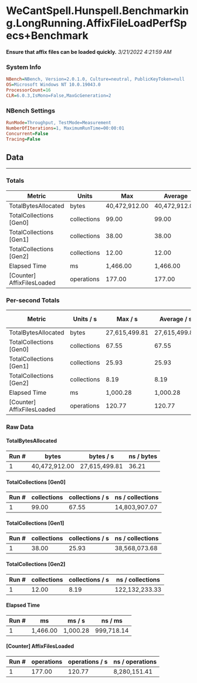 ﻿# WeCantSpell.Hunspell.Benchmarking.LongRunning.AffixFileLoadPerfSpecs+Benchmark
__Ensure that affix files can be loaded quickly.__
_3/21/2022 4:21:59 AM_
### System Info
```ini
NBench=NBench, Version=2.0.1.0, Culture=neutral, PublicKeyToken=null
OS=Microsoft Windows NT 10.0.19043.0
ProcessorCount=16
CLR=6.0.3,IsMono=False,MaxGcGeneration=2
```

### NBench Settings
```ini
RunMode=Throughput, TestMode=Measurement
NumberOfIterations=1, MaximumRunTime=00:00:01
Concurrent=False
Tracing=False
```

## Data
-------------------

### Totals
|          Metric |           Units |             Max |         Average |             Min |          StdDev |
|---------------- |---------------- |---------------- |---------------- |---------------- |---------------- |
|TotalBytesAllocated |           bytes |   40,472,912.00 |   40,472,912.00 |   40,472,912.00 |            0.00 |
|TotalCollections [Gen0] |     collections |           99.00 |           99.00 |           99.00 |            0.00 |
|TotalCollections [Gen1] |     collections |           38.00 |           38.00 |           38.00 |            0.00 |
|TotalCollections [Gen2] |     collections |           12.00 |           12.00 |           12.00 |            0.00 |
|    Elapsed Time |              ms |        1,466.00 |        1,466.00 |        1,466.00 |            0.00 |
|[Counter] AffixFilesLoaded |      operations |          177.00 |          177.00 |          177.00 |            0.00 |

### Per-second Totals
|          Metric |       Units / s |         Max / s |     Average / s |         Min / s |      StdDev / s |
|---------------- |---------------- |---------------- |---------------- |---------------- |---------------- |
|TotalBytesAllocated |           bytes |   27,615,499.81 |   27,615,499.81 |   27,615,499.81 |            0.00 |
|TotalCollections [Gen0] |     collections |           67.55 |           67.55 |           67.55 |            0.00 |
|TotalCollections [Gen1] |     collections |           25.93 |           25.93 |           25.93 |            0.00 |
|TotalCollections [Gen2] |     collections |            8.19 |            8.19 |            8.19 |            0.00 |
|    Elapsed Time |              ms |        1,000.28 |        1,000.28 |        1,000.28 |            0.00 |
|[Counter] AffixFilesLoaded |      operations |          120.77 |          120.77 |          120.77 |            0.00 |

### Raw Data
#### TotalBytesAllocated
|           Run # |           bytes |       bytes / s |      ns / bytes |
|---------------- |---------------- |---------------- |---------------- |
|               1 |   40,472,912.00 |   27,615,499.81 |           36.21 |

#### TotalCollections [Gen0]
|           Run # |     collections | collections / s |ns / collections |
|---------------- |---------------- |---------------- |---------------- |
|               1 |           99.00 |           67.55 |   14,803,907.07 |

#### TotalCollections [Gen1]
|           Run # |     collections | collections / s |ns / collections |
|---------------- |---------------- |---------------- |---------------- |
|               1 |           38.00 |           25.93 |   38,568,073.68 |

#### TotalCollections [Gen2]
|           Run # |     collections | collections / s |ns / collections |
|---------------- |---------------- |---------------- |---------------- |
|               1 |           12.00 |            8.19 |  122,132,233.33 |

#### Elapsed Time
|           Run # |              ms |          ms / s |         ns / ms |
|---------------- |---------------- |---------------- |---------------- |
|               1 |        1,466.00 |        1,000.28 |      999,718.14 |

#### [Counter] AffixFilesLoaded
|           Run # |      operations |  operations / s | ns / operations |
|---------------- |---------------- |---------------- |---------------- |
|               1 |          177.00 |          120.77 |    8,280,151.41 |


